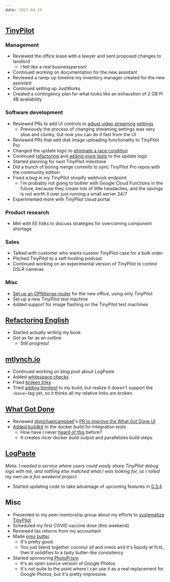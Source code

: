 ```yaml
---
date: 2021-04-23
---
```


## [TinyPilot](https://tinypilotkvm.com)

### Management

- Reviewed the office lease with a lawyer and sent proposed changes to landlord
  - I felt like a real businessperson!
- Continued working on documentation for the new assistant
- Reviewed a ramp-up timeline my inventory manager created for the new assistant
- Continued setting up JustWorks
- Created a contingency plan for what looks like an exhaustion of 2 GB Pi 4B availability

### Software development

- Reviewed PRs to add UI controls to [adjust video streaming](https://github.com/mtlynch/tinypilot/pull/629) [settings](https://github.com/mtlynch/tinypilot/pull/667)
  - Previously the process of changing streaming settings was very slow and clunky, but now you can do it fast from the UI
- Reviewed PRs that add disk image uploading functionality to TinyPilot Pro
- Changed the update logic to [eliminate a race condition](https://github.com/mtlynch/tinypilot/pull/662)
- Continued [refactoring](https://github.com/mtlynch/tinypilot/pull/661) and [adding more tests](https://github.com/mtlynch/tinypilot/pull/655) to the update logic
- Started planning for next TinyPilot milestone
- Did a bunch of boring merge commits to sync TinyPilot Pro repos with the community edition
- Fixed a bug in my TinyPilot shopify webhook endpoint
  - I'm probably not going to bother with Google Cloud Functions in the future, because they create lots of little headaches, and the savings is not worth it over just running a small server 24/7
- Experimented more with TinyPilot cloud portal

### Product research

- Met with EE folks to discuss strategies for overcoming component shortage

### Sales

- Talked with customer who wants custom TinyPilot case for a bulk order
- Pitched TinyPilot to a self-hosting podcast
- Continued working on an experimental version of TinyPilot to control DSLR cameras

### Misc

- [Set up an OPNSense router](https://twitter.com/deliberatecoder/status/1385675062230102019) for the new office, using only TinyPilot
- Set up a new TinyPilot test machine
- Added support for image flashing on the TinyPilot test machines

## [Refactoring English](https://refactoringenglish.com)

- Started actually writing my book
- Got as far as an outline
  - Still progress!

## [mtlynch.io](https://mtlynch.io)

- Continued working on blog post about LogPaste
- Added [whitespace checks](https://github.com/mtlynch/mtlynch.io/pull/768)
- Fixed [broken links](https://github.com/mtlynch/mtlynch.io/pull/767)
- Tried [adding htmltest](https://github.com/mtlynch/mtlynch.io/pull/546) to my build, but realize it doesn't support the `<base>` tag yet, so it thinks all my relative links are broken.

## [What Got Done](https://whatgotdone.com)

- Reviewed [@michaelcampbell](https://whatgotdone.com/michaelcampbell)'s [PR to improve the What Got Done UI](https://github.com/mtlynch/whatgotdone/pull/568)
- [Added buildkit](https://github.com/mtlynch/whatgotdone/pull/569) to the docker build for integration tests
  - How have I never [heard of this](https://docs.docker.com/develop/develop-images/build_enhancements/) before?
  - It creates nicer docker build output and parallelizes build steps

## [LogPaste](https://github.com/mtlynch/logpaste)

_Meta: I needed a service where users could easily share TinyPilot debug logs with me, and nothing else matched what I was looking for, so I rolled my own as a fun weekend project._

- Started updating code to take advantage of upcoming features in [0.3.4](https://github.com/benbjohnson/litestream/milestone/5)

## Misc

- Presented to my peer mentorship group about my efforts to [systematize TinyPilot](https://decks.mtlynch.io/systematizing-tinypilot/#/)
- Scheduled my first COVID vaccine dose (this weekend)
- Reviewed tax returns from my accountant
- Made [oreo butter](https://thekitchenpaper.com/oreo-cookie-butter/)
  - It's pretty good.
  - You just blend together coconut oil and oreos and it's liquidy at first, then it solidifies to a tasty butter-like consistency
- Started sponsoring [PhotoPrism](https://photoprism.app/)
  - It's an open source version of Google Photos
  - It's not quite to the point where I can use it as a real replacement for Google Photos, but it's pretty impressive.
